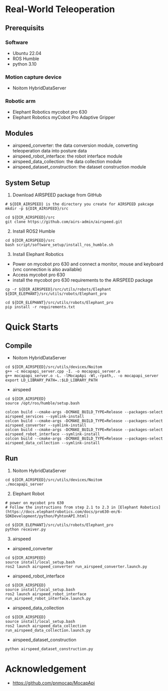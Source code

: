 # Real-World Teleoperation

## Prerequisits
### Software
  * Ubuntu 22.04
  * ROS Humble
  * python 3.10
### Motion capture device
  * Noitom HybridDataServer
### Robotic arm
  * Elephant Robotics mycobot pro 630
  * Elephant Robotics myCobot Pro Adaptive Gripper

## Modules
* airspeed_converter: the data conversion module, converting teleoperation data into posture data
* airspeed_robot_interface: the robot interface module
* airspeed_data_collection: the data collection module
* airspeed_dataset_construction: the dataset construction module


## System Setup
1. Download AIRSPEED package from GitHub
```shell
# ${DIR_AIRSPEED} is the directory you create for AIRSPEED pakcage
mkdir -p ${DIR_AIRSPEED}/src

cd ${DIR_AIRSPEED}/src
git clone https://github.com/airs-admin/airspeed.git
```

2. Install ROS2 Humble
```
cd ${DIR_AIRSPEED}/src
bash script/software_setup/install_ros_humble.sh
```

3. Install Elephant Robotics

* Power on mycobot pro 630 and connect a monitor, mouse and keyboard (vnc connection is also available)
* Access mycobot pro 630
* install the mycobot pro 630 requirements to the AIRSPEED package
```
cp -r ${DIR_AIRSPEED}/src/utils/robots/Elephant ${DIR_ELEPHANT}/src/utils/robots/Elephant_pro

cd ${DIR_ELEPHANT}/src/utils/robots/Elephant_pro
pip install -r requirements.txt
```


# Quick Starts

## Compile
* Noitom HybridDataServer
```
cd ${DIR_AIRSPEED}/src/utils/devices/Noitom
g++ -c mocapapi_server.cpp -I. -o mocapapi_server.o
g++ mocapapi_server.o -L. -lMocapApi -Wl,-rpath,. -o mocapapi_server
export LD_LIBRARY_PATH=.:$LD_LIBRARY_PATH
```

* airspeed
```
cd ${DIR_AIRSPEED}
source /opt/ros/humble/setup.bash

colcon build --cmake-args -DCMAKE_BUILD_TYPE=Release --packages-select airspeed_services --symlink-install
colcon build --cmake-args -DCMAKE_BUILD_TYPE=Release --packages-select airspeed_converter --symlink-install
colcon build --cmake-args -DCMAKE_BUILD_TYPE=Release --packages-select airspeed_robot_interface --symlink-install
colcon build --cmake-args -DCMAKE_BUILD_TYPE=Release --packages-select airspeed_data_collection --symlink-install
```

## Run
1. Noitom HybridDataServer
```
cd ${DIR_AIRSPEED}/src/utils/devices/Noitom
./mocapapi_server
```
2. Elephant Robot
```
# power on mycobot pro 630 
# Follow the instructions from step 2.1 to 2.3 in [Elephant Robotics](https://docs.elephantrobotics.com/docs/pro630-en/6-SDKDevelopment/python/PyhtonAPI.html)

cd ${DIR_ELEPHANT}/src/utils/robots/Elephant_pro
python receiver.py
```
3. airspeed
* airspeed_converter
```
cd ${DIR_AIRSPEED}
source install/local_setup.bash
ros2 launch airspeed_converter run_airspeed_converter.launch.py
```
* airspeed_robot_interface
```
cd ${DIR_AIRSPEED}
source install/local_setup.bash
ros2 launch airspeed_robot_interface run_airspeed_robot_interface.launch.py
```
* airspeed_data_collection
```
cd ${DIR_AIRSPEED}
source install/local_setup.bash
ros2 launch airspeed_data_collection run_airspeed_data_collection.launch.py
```
* airspeed_dataset_construction
```
python airspeed_dataset_construction.py
```

# Acknowledgement
* https://github.com/pnmocap/MocapApi
